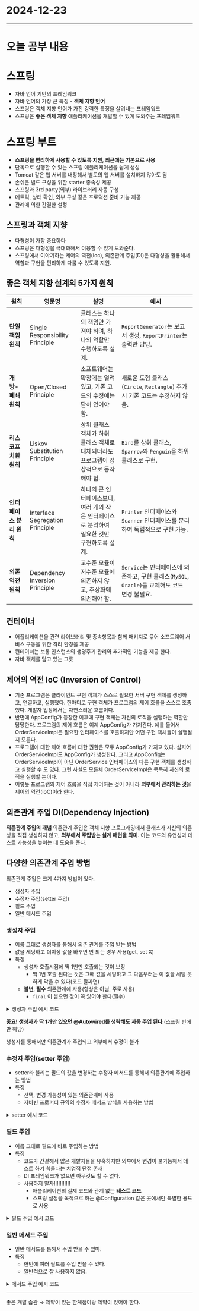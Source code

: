 # 2024-12-23
---

# 오늘 공부 내용

# 스프링
- 자바 언어 기반의 프레임워크
- 자바 언어의 가장 큰 특징 - **객체 지향 언어**
- 스프링은 객체 지향 언어가 가진 강력한 특징을 살려내는 프레임워크
- 스프링은 **좋은 객체 지향** 애플리케이션을 개발할 수 있게 도와주는 프레임워크

# 스프링 부트
- **스프링을 편리하게 사용할 수 있도록 지원, 최근에는 기본으로 사용**
- 단독으로 실행할 수 있는 스프링 애플리케이션을 쉽게 생성
- Tomcat 같은 웹 서버를 내장해서 별도의 웹 서버를 설치하지 않아도 됨
- 손쉬운 빌드 구성을 위한 starter 종속성 제공
- 스프링과 3rd party(외부) 라이브러리 자동 구성
- 메트릭, 상태 확인, 외부 구성 같은 프로덕션 준비 기능 제공
- 관례에 의한 간결한 설정

## 스프링과 객체 지향
- 다형성이 가장 중요하다
- 스프링은 다형성을 극대화해서 이용할 수 있게 도와준다.
- 스프링에서 이야기하는 제어의 역전(Ioc), 의존관계 주입(DI)은 다형성을 활용해서 역할과 구현을 편리하게 다룰 수 있도록 지원.

## 좋은 객체 지향 설계의 5가지 원칙
| **원칙**                 | **영문명**                          | **설명**                                                                                   | **예시**                                                                                         |
|--------------------------|-------------------------------------|-------------------------------------------------------------------------------------------|-----------------------------------------------------------------------------------------------|
| **단일 책임 원칙**        | Single Responsibility Principle    | 클래스는 하나의 책임만 가져야 하며, 하나의 역할만 수행하도록 설계.                              | `ReportGenerator`는 보고서 생성, `ReportPrinter`는 출력만 담당.                                |
| **개방-폐쇄 원칙**        | Open/Closed Principle              | 소프트웨어는 확장에는 열려 있고, 기존 코드의 수정에는 닫혀 있어야 함.                          | 새로운 도형 클래스(`Circle`, `Rectangle`) 추가 시 기존 코드는 수정하지 않음.                   |
| **리스코프 치환 원칙**    | Liskov Substitution Principle      | 상위 클래스 객체가 하위 클래스 객체로 대체되더라도 프로그램이 정상적으로 동작해야 함.           | `Bird`를 상위 클래스, `Sparrow`와 `Penguin`을 하위 클래스로 구현.                              |
| **인터페이스 분리 원칙**  | Interface Segregation Principle    | 하나의 큰 인터페이스보다, 여러 개의 작은 인터페이스로 분리하여 필요한 것만 구현하도록 설계.      | `Printer` 인터페이스와 `Scanner` 인터페이스를 분리하여 독립적으로 구현 가능.                   |
| **의존 역전 원칙**        | Dependency Inversion Principle     | 고수준 모듈이 저수준 모듈에 의존하지 않고, 추상화에 의존해야 함.                                | `Service`는 인터페이스에 의존하고, 구현 클래스(`MySQL`, `Oracle`)를 교체해도 코드 변경 불필요.  |

## 컨테이너 
- 어플리케이션을 관련 라이브러리 및 종속항목과 함께 패키지로 묶어 소프트웨어 서비스 구동을 위한 격리 환경을 제공
- 컨테이너는 보통 인스턴스의 생명주기 관리와 추가적인 기능을 제공 한다. 
- 자바 객체를 담고 있는 그릇 

## 제어의 역전 IoC **(Inversion of Control)**

- 기존 프로그램은 클라이언트 구현 객체가 스스로 필요한 서버 구현 객체를 생성하고, 연결하고, 실행했다. 한마디로 구현 객체가 프로그램의 제어 흐름을 스스로 조종했다. 개발자 입장에서는 자연스러운 흐름이다.
- 반면에 AppConfig가 등장한 이후에 구현 객체는 자신의 로직을 실행하는 역할만 담당한다. 프로그램의 제어 흐름은 이제 AppConfig가 가져간다. 예를 들어서 OrderServiceImpl은 필요한 인터페이스를 호출하지만 어떤 구현 객체들이 실행될지 모른다.
- 프로그램에 대한 제어 흐름에 대한 권한은 모두 AppConfig가 가지고 있다. 심지어 OrderServiceImpl도 AppConfig가 생성한다. 그리고 AppConfig는 OrderServiceImpl이 아닌 OrderService 인터페이스의 다른 구현 객체를 생성하고 실행할 수 도 있다. 그런 사실도 모른체 OrderServiceImpl은 묵묵히 자신의 로직을 실행할 뿐이다.
- 이렇듯 프로그램의 제어 흐름을 직접 제어하는 것이 아니라 **외부에서 관리하는 것**을 제어의 역전(IoC)이라 한다.

## 의존관계 주입 DI(Dependency Injection)
**의존관계 주입의 개념**
의존관계 주입은 객체 지향 프로그래밍에서 클래스가 자신의 의존성을 직접 생성하지 않고,
**외부에서 주입받는 설계 패턴을 의미**. 이는 코드의 유연성과 테스트 가능성을 높이는 데 도움을 준다.

## 다양한 의존관계 주입 방법

의존관계 주입은 크게 4가지 방법이 있다.
- 생성자 주입
- 수정자 주입(setter 주입)
- 필드 주입
- 일반 메서드 주입

### 생성자 주입

- 이름 그대로 생성자를 통해서 의존 관계를 주입 받는 방법
- 값을 세팅하고 더이상 값을 바꾸면 안 되는 경우 사용(get, set X)
- 특징
    - 생성자 호출시점에 딱 1번만 호출되는 것이 보장
        - 딱 1번 호출 된다는 것은 그때 값을 세팅하고 그 다음부터는 이 값을 세팅 못하게 막을 수 있다(코드 잘짜면)
    - **불변, 필수** 의존관계에 사용(항상은 아님, 주로 사용)
        - `final` 이 붙으면 값이 꼭 있어야 한다(필수)
<details>
  <summary>생성자 주입 예시 코드</summary>

  ```java
@Component
public class OrderServiceImpl implements OrderService{

  private final MemberRepository memberRepository;
  private final DiscountPolicy discountPolicy;

  @Autowired
  public OrderServiceImpl(MemberRepository memberRepository, DiscountPolicy discountPolicy) {
    this.memberRepository = memberRepository;
    this.discountPolicy = discountPolicy;
  }
   ```

OrderService 구현체 -> OrderServiceImpl
서비스 구현체 들어갔는데 @Component -> 스프링 빈으로 등록
생성자에 @Autowired -> 스프링컨테이네에서 memberRepository discountPolicy를 꺼내서 주입 시켜준다
</details>

**중요! 생성자가 딱 1개만 있으면 @Autowired를 생략해도 자동 주입 된다**.(스프링 빈에만 해당)

생성자를 통해서만 의존관계가 주입되고 외부에서 수정이 불가

### 수정자 주입(setter 주입)

- setter라 불리는 필드의 값을 변경하는 수정자 메서드를 통해서 의존관계에 주입하는 방법
- 특징
    - 선택, 변경 가능성이 있는 의존관계에 사용
    - 자바빈 프로퍼티 규약의 수정자 메서드 방식을 사용하는 방법

<details>
  <summary>setter 예시 코드</summary>

  ```java
private  MemberRepository memberRepository;
private  DiscountPolicy discountPolicy;

@Autowired
public void setMemberRepository(MemberRepository memberRepository) {
  System.out.println("memberRepository = " + memberRepository);
  this.memberRepository = memberRepository;
}

@Autowired
public void setDiscountPolicy(DiscountPolicy discountPolicy) {
  System.out.println("discountPolicy = " + discountPolicy);
  this.discountPolicy = discountPolicy;
}

@Autowired(required = false) (필수값이 아니니 있어도 되고 없어도 되고)
   ```

참고:@Autowired의 기본 동작은 주입할 대상이 없으면 오류가 발생. 주입할 대상이 없어도 동작하게 하려면 @Autowired(required = false)로 지정

참고:자바빈 프로퍼티, 자바에서는 과거부터 필드의 값을 직접 변경하지 않고, setXxx, getXxx 라는 메서드를 통해서 값을 읽거나 수정하는 규칙을 만들었는데, 그것이 자바빈 프로퍼티 규약

</details>

### 필드 주입

- 이름 그대로 필드에 바로 주입하는 방법
- 특징
    - 코드가 간결해서 많은 개발자들을 유혹하지만 외부에서 변경이 불가능해서 테스트 하기 힘들다는 치명적 단점 존재
    - DI 프레임워크가 없으면 아무것도 할 수 없다.
    - 사용하지 말자!!!!!!!!!!!
        - 애플리케이션의 실제 코드와 관계 없는 **테스트 코드**
        - 스프링 설정을 목적으로 하는 @Configuration 같은 곳에서만 특별한 용도로 사용

<details>
  <summary>필드 주입 예시 코드 </summary>

```java
 @Autowired private  MemberRepository memberRepository;
 @Autowired private  DiscountPolicy discountPolicy;
```

</details>


### 일반 메서드 주입

- 일반 메서드를 통해서 주입 받을 수 있따.
- 특징
    - 한번에 여러 필드를 주입 받을 수 있다.
    - 일반적으로 잘 사용하지 않음.

<details>
  <summary>메서드 주입 예시 코드</summary>

```java
@Autowired
public void init(MemberRepostiory memberRepostiory){
	this.memberRepostiory = memberRepostiory;
}
```
</details>

---
좋은 개발 습관 → 제약이 있는 한계점이랑 제약이 있어야 한다.
